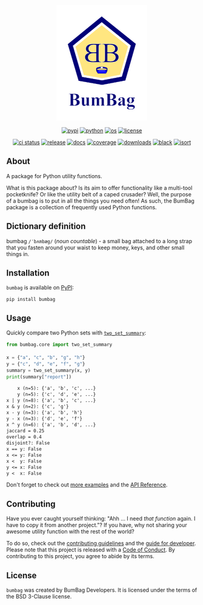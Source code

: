 <p align="center">
<img src="https://raw.githubusercontent.com/estripling/bumbag/main/docs/source/_static/logo.png" width="240" alt="The BumBag logo.">
</p>

<p align="center">
<a href="https://pypi.org/project/bumbag"><img alt="pypi" src="https://img.shields.io/pypi/v/bumbag"></a>
<a href="https://github.com/estripling/bumbag/actions/workflows/release.yml"><img alt="python" src="https://img.shields.io/pypi/pyversions/bumbag.svg"></a>
<a href="https://github.com/estripling/bumbag/actions/workflows/release.yml"><img alt="os" src="https://img.shields.io/badge/OS-Ubuntu%2C%20Mac%2C%20Windows-purple"></a>
<a href="https://github.com/estripling/bumbag/blob/main/LICENSE"><img alt="license" src="https://img.shields.io/pypi/l/bumbag"></a>
</p>

<p align="center">
<a href="https://github.com/estripling/bumbag/actions/workflows/ci.yml"><img alt="ci status" src="https://github.com/estripling/bumbag/actions/workflows/ci.yml/badge.svg?branch=main"></a>
<a href="https://github.com/estripling/bumbag/actions/workflows/release.yml"><img alt="release" src="https://github.com/estripling/bumbag/actions/workflows/release.yml/badge.svg"></a>
<a href="https://readthedocs.org/projects/bumbag/?badge=latest"><img alt="docs" src="https://readthedocs.org/projects/bumbag/badge/?version=latest"></a>
<a href="https://codecov.io/gh/estripling/bumbag"><img alt="coverage" src="https://codecov.io/github/estripling/bumbag/coverage.svg?branch=main"></a>
<a href="https://pepy.tech/project/bumbag"><img alt="downloads" src="https://pepy.tech/badge/bumbag"></a>
<a href="https://github.com/psf/black"><img alt="black" src="https://img.shields.io/badge/code%20style-black-000000.svg"></a>
<a href="https://pycqa.github.io/isort/"><img alt="isort" src="https://img.shields.io/badge/%20imports-isort-%231674b1&labelColor=ef8336"></a>
</p>

## About

A package for Python utility functions.

What is this package about?
Is its aim to offer functionality like a multi-tool pocketknife?
Or like the utility belt of a caped crusader?
Well, the purpose of a bumbag is to put in all the things you need often!
As such, the BumBag package is a collection of frequently used Python functions.

## Dictionary definition

bumbag `/ˈbʌmbæg/` (*noun countable*) -
a small bag attached to a long strap that you fasten around your waist to keep money, keys, and other small things in.

## Installation

`bumbag` is available on [PyPI](https://pypi.org/project/bumbag/):

```console
pip install bumbag
```

## Usage

Quickly compare two Python sets with [`two_set_summary`](https://bumbag.readthedocs.io/en/stable/autoapi/bumbag/core/index.html#bumbag.core.two_set_summary):

```python
from bumbag.core import two_set_summary

x = {"a", "c", "b", "g", "h"}
y = {"c", "d", "e", "f", "g"}
summary = two_set_summary(x, y)
print(summary["report"])
```

```text
    x (n=5): {'a', 'b', 'c', ...}
    y (n=5): {'c', 'd', 'e', ...}
x | y (n=8): {'a', 'b', 'c', ...}
x & y (n=2): {'c', 'g'}
x - y (n=3): {'a', 'b', 'h'}
y - x (n=3): {'d', 'e', 'f'}
x ^ y (n=6): {'a', 'b', 'd', ...}
jaccard = 0.25
overlap = 0.4
disjoint?: False
x == y: False
x <= y: False
x <  y: False
y <= x: False
y <  x: False
```

Don't forget to check out [more examples](https://bumbag.readthedocs.io/en/stable/example.html#) and the [API Reference](https://bumbag.readthedocs.io/en/stable/autoapi/index.html).

## Contributing

Have you ever caught yourself thinking: "Ahh ... I need *that function* again. I have to copy it from another project."?
If you have, why not sharing your awesome utility function with the rest of the world?

To do so, check out the [contributing guidelines](https://bumbag.readthedocs.io/en/latest/contributing.html) and the [guide for developer](https://bumbag.readthedocs.io/en/latest/developers.html).
Please note that this project is released with a [Code of Conduct](https://bumbag.readthedocs.io/en/latest/conduct.html).
By contributing to this project, you agree to abide by its terms.

## License

`bumbag` was created by BumBag Developers.
It is licensed under the terms of the BSD 3-Clause license.
